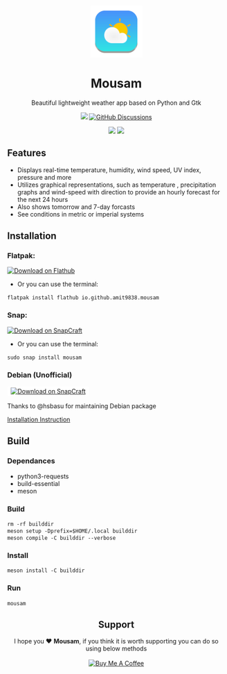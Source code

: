 <div align="center">
<img src="data/icons/hicolor/scalable/apps/io.github.amit9838.mousam.svg?raw=true" width="120">
<h1>Mousam</h1>

<p>Beautiful lightweight weather app based on Python and Gtk</p>


<a href = "https://github.com/amit9838/mousam/releases"><img src="https://img.shields.io/github/v/release/amit9838/mousam?style=flat&label=Latest+Release&color=%234a92ff"></a>
<a href = "https://github.com/amit9838/mousam/discussions"><img alt="GitHub Discussions" src="https://img.shields.io/github/discussions/amit9838/mousam?logo=github&color=orange"></a>
</div>
<div align="center">
<img src="https://raw.githubusercontent.com/amit9838/mousam/master/screenshots/ss2-thunderstorm.png?raw=true#gh-dark-mode-only">
<img src="https://raw.githubusercontent.com/amit9838/mousam/master/screenshots/ss4-light_mode.png?raw=true#gh-light-mode-only">
</div>

## Features
* Displays real-time temperature, humidity, wind speed, UV index, pressure and more
* Utilizes graphical representations, such as temperature , precipitation graphs and wind-speed with direction to provide an hourly forecast for the next 24 hours
* Also shows tomorrow and 7-day forcasts
* See conditions in metric or imperial systems

## Installation

### **Flatpak:**

<a href='https://flathub.org/apps/io.github.amit9838.mousam'><img width='240' alt='Download on Flathub' src='https://dl.flathub.org/assets/badges/flathub-badge-en.png'/></a>

* Or you can use the terminal:
```
flatpak install flathub io.github.amit9838.mousam
```

### **Snap:**

<a href='https://snapcraft.io/mousam'><img width='240' alt='Download on SnapCraft' src='https://github.com/snapcore/snap-store-badges/blob/master/EN/%5BEN%5D-snap-store-black-uneditable.png?raw=true'/></a>

* Or you can use the terminal:

```
sudo snap install mousam
```
### **Debian** (Unofficial)
<a href='https://github.com/amit9838/mousam/discussions/68'><img width='240' alt='Download on SnapCraft' src='https://www.m5hosting.com/wp-content/uploads/2021/07/debian-dedicated-server.jpg' style="border-radius:5px; padding:3px 8px; background-color:white;"></a>

Thanks to @hsbasu for maintaining Debian package

[Installation Instruction](https://github.com/amit9838/mousam/discussions/68)

## Build
### Dependances
* python3-requests
* build-essential
* meson
  
### Build
```
rm -rf builddir
meson setup -Dprefix=$HOME/.local builddir
meson compile -C builddir --verbose
```

### Install
```
meson install -C builddir
```
### Run
```
mousam
```




<div align="center">
 <h2>Support</h2>
I hope you ❤️ <b>Mousam</b>, if you think it is worth supporting you can do so using below methods
<br>
<br>
<a href="https://www.buymeacoffee.com/ami9838" target="_blank"><img src="https://cdn.buymeacoffee.com/buttons/v2/default-yellow.png" alt="Buy Me A Coffee" style="height: 60px !important;width: 217px !important;" >
</a>
</div>
<div align="center">
</div>
